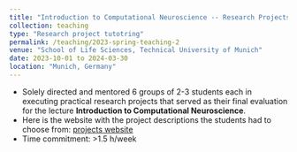 ```yaml
---
title: "Introduction to Computational Neuroscience -- Research Projects (M.Sc.)"
collection: teaching
type: "Research project tutotring"
permalink: /teaching/2023-spring-teaching-2
venue: "School of Life Sciences, Technical University of Munich"
date: 2023-10-01 to 2024-03-30
location: "Munich, Germany"
---
```


- Solely directed and mentored 6 groups of 2-3 students each in executing practical research projects that served as their final evaluation for the lecture **Introduction to Computational Neuroscience**.
- Here is the website with the project descriptions the students had to choose from: [projects website](https://repeated-law-b5a.notion.site/Projects-Introduction-to-Computational-Neuroscience-cdcbf4612ae04f3eb87ab13eab840897)
- Time commitment: >1.5 h/week

